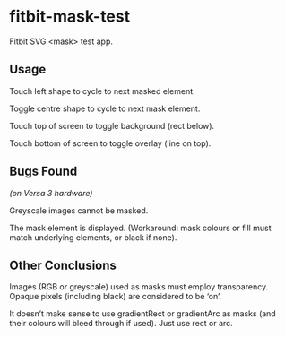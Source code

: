 # fitbit-mask-test
Fitbit SVG &lt;mask> test app.

## Usage

Touch left shape to cycle to next masked element.

Toggle centre shape to cycle to next mask element.

Touch top of screen to toggle background (rect below).

Touch bottom of screen to toggle overlay (line on top).

## Bugs Found

*(on Versa 3 hardware)*

Greyscale images cannot be masked.

The mask element is displayed. (Workaround: mask colours or fill must match underlying elements, or black if none).

## Other Conclusions

Images (RGB or greyscale) used as masks must employ transparency. Opaque pixels (including black) are considered to be ‘on’.

It doesn’t make sense to use gradientRect or gradientArc as masks (and their colours will bleed through if used). Just use rect or arc.
